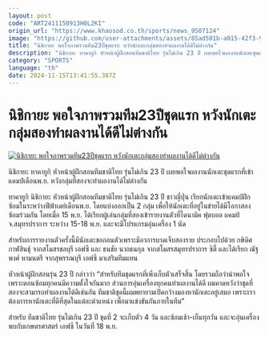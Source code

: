 ```yaml
---
layout: post
code: "ART2411150913H0L2KI"
origin_url: "https://www.khaosod.co.th/sports/news_9507124"
image: "https://github.com/user-attachments/assets/85ad501b-a015-42f3-95a9-a0d879cce69b"
title: "นิชิกายะ พอใจภาพรวมทีม23ปีชุดแรก หวังนักเตะกลุ่มสองทำผลงานได้ดีไม่ต่างกัน"
description: "นิชิกายะ ทาคายูกิ หัวหน้าผู้ฝึกสอนทีมชาติไทย รุ่นไม่เกิน 23 ปี เผยพอใจผลงานนักเตะชุดแรกที่เข้าแคมป์เดือนพ.ย. หวังกลุ่มที่สองจะทำผลงานได้ไม่ต่างกัน"
category: "SPORTS"
language: "th"
date: 2024-11-15T13:41:55.387Z
---
```


# นิชิกายะ พอใจภาพรวมทีม23ปีชุดแรก หวังนักเตะกลุ่มสองทำผลงานได้ดีไม่ต่างกัน

[![นิชิกายะ พอใจภาพรวมทีม23ปีชุดแรก หวังนักเตะกลุ่มสองทำผลงานได้ดีไม่ต่างกัน](https://www.khaosod.co.th/wpapp/uploads/2024/11/Nichikaya-1.jpg "นิชิกายะ พอใจภาพรวมทีม23ปีชุดแรก หวังนักเตะกลุ่มสองทำผลงานได้ดีไม่ต่างกัน")](https://www.khaosod.co.th/wpapp/uploads/2024/11/Nichikaya-1.jpg)

นิชิกายะ ทาคายูกิ หัวหน้าผู้ฝึกสอนทีมชาติไทย รุ่นไม่เกิน 23 ปี เผยพอใจผลงานนักเตะชุดแรกที่เข้าแคมป์เดือนพ.ย. หวังกลุ่มที่สองจะทำผลงานได้ไม่ต่างกัน

ทาคายูกิ นิชิกายะ หัวหน้าผู้ฝึกสอนทีมชาติไทย รุ่นไม่เกิน 23 ปี ชาวญี่ปุ่น เรียกนักเตะเข้าแคมป์ฝึกซ้อมในระหว่างฟีฟ่าเดย์เดือนพ.ย. โดยแบ่งออกเป็น 2 กลุ่ม เพื่อให้นักเตะที่อยู่ในข่ายได้มีโอกาสลงซ้อมร่วมกัน โดยเมื่อ 15 พ.ย. ได้เรียกผู้เล่นกลุ่มที่สองเข้ารายงานตัวที่ไดนามิค ฟุตบอล แคมป์ จ.สมุทรปราการ ระหว่าง 15-18 พ.ย. และจะมีโปรแกรมอุ่นเครื่อง 1 นัด

สำหรับการรายงานตัวครั้งนี้มีนักเตะขอถอนตัวเพราะมีอาการบาดเจ็บสองราย ประกอบไปด้วย กษิดิศ กาฬสินธุ์ จากสโมสรชลบุรี เอฟซี และ ธนชัย นาถธนกุล จากสโมสรสมุทรปราการ ซิตี้ และได้เรียก ณัฐพงศ์ หามนตรี จากสุพรรณบุรี เอฟซี มาเสริมทีมแทน

หัวหน้าผู้ฝึกสอนรุ่น 23 ปี กล่าวว่า “สำหรับทีมชุดแรกที่เพิ่งเก็บตัวเสร็จสิ้น โดยรวมถือว่าน่าพอใจ เพราะตอนซ้อมทุกคนมีความตั้งใจกันมาก ส่วนการอุ่นเครื่องทุกคนทำผลงานได้ดี ผมคาดหวังว่าชุดที่สองจะสามารถทำผลงานได้ดีเช่นกัน ทีมชาติชุดนี้ผมพยายามเปิดกว้างมองหานักเตะอยู่เสมอ เพราะเราต้องการหานักเตะที่ดีที่สุดในแต่ละตำแหน่ง เพื่อมาแข่งขันกันภายในทีม”

สำหรับ ทีมชาติไทย รุ่นไม่เกิน 23 ปี ชุดที่ 2 จะเก็บตัว 4 วัน และซ้อมเช้า-เย็นทุกวัน และจะอุ่นเครื่องพบกับเกษตรศาสตร์ เอฟซี ในวันที่ 18 พ.ย.